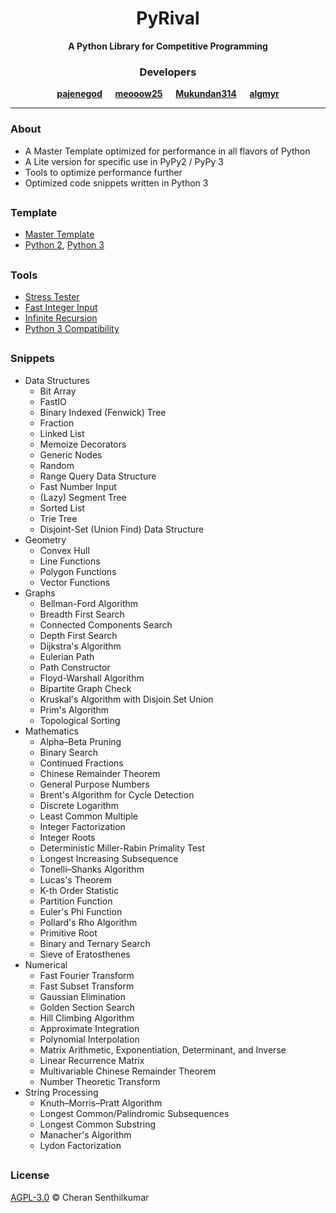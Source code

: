<h1 align="center">PyRival</h1>
<div align="center">
  <strong>A Python Library for Competitive Programming</strong>  
</div>

<h3 align="center">Developers</h3>
<div align="center">
  <strong>
    <a href="https://codeforces.com/profile/pajenegod">pajenegod</a> &emsp;
    <a href="https://github.com/meooow25">meooow25</a> &emsp;
    <a href="https://github.com/Mukundan314">Mukundan314</a> &emsp;
    <a href="https://github.com/algmyr">algmyr</a>
  </strong>
</div>

---

### About
- A Master Template optimized for performance in all flavors of Python
- A Lite version for specific use in PyPy2 / PyPy 3
- Tools to optimize performance further
- Optimized code snippets written in Python 3

##

### Template
- [Master Template](template/template.py)
- [Python 2](template/lite2.py), [Python 3](template/lite3.py)

##

### Tools
- [Stress Tester](tools/stress/stress.py)
- [Fast Integer Input](tools/getnum.py)
- [Infinite Recursion](tools/infinite_recursion.py)
- [Python 3 Compatibility](tools/py3k.py)

##

### Snippets
- Data Structures
  - Bit Array
  - FastIO
  - Binary Indexed (Fenwick) Tree
  - Fraction
  - Linked List
  - Memoize Decorators
  - Generic Nodes
  - Random
  - Range Query Data Structure
  - Fast Number Input
  - (Lazy) Segment Tree
  - Sorted List
  - Trie Tree
  - Disjoint-Set (Union Find) Data Structure
- Geometry
  - Convex Hull
  - Line Functions
  - Polygon Functions
  - Vector Functions
- Graphs
  - Bellman-Ford Algorithm
  - Breadth First Search
  - Connected Components Search
  - Depth First Search
  - Dijkstra's Algorithm
  - Eulerian Path
  - Path Constructor
  - Floyd-Warshall Algorithm
  - Bipartite Graph Check
  - Kruskal's Algorithm with Disjoin Set Union
  - Prim's Algorithm
  - Topological Sorting
- Mathematics
  - Alpha–Beta Pruning
  - Binary Search
  - Continued Fractions
  - Chinese Remainder Theorem
  - General Purpose Numbers
  - Brent's Algorithm for Cycle Detection
  - Discrete Logarithm
  - Least Common Multiple
  - Integer Factorization
  - Integer Roots
  - Deterministic Miller-Rabin Primality Test
  - Longest Increasing Subsequence
  - Tonelli–Shanks Algorithm
  - Lucas's Theorem
  - K-th Order Statistic
  - Partition Function
  - Euler's Phi Function
  - Pollard's Rho Algorithm
  - Primitive Root
  - Binary and Ternary Search
  - Sieve of Eratosthenes
- Numerical
  - Fast Fourier Transform
  - Fast Subset Transform
  - Gaussian Elimination
  - Golden Section Search
  - Hill Climbing Algorithm
  - Approximate Integration
  - Polynomial Interpolation
  - Matrix Arithmetic, Exponentiation, Determinant, and Inverse
  - Linear Recurrence Matrix
  - Multivariable Chinese Remainder Theorem
  - Number Theoretic Transform
- String Processing
  - Knuth–Morris–Pratt Algorithm
  - Longest Common/Palindromic Subsequences
  - Longest Common Substring
  - Manacher's Algorithm
  - Lydon Factorization

##

### License
[AGPL-3.0](LICENSE) © Cheran Senthilkumar
